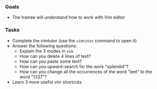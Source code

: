 ### Goals
- The trainee will understand how to work with Vim editor

### Tasks
- Complete the vimtutor (use the `vimtutor` command to open it)
- Answer the following questions:
  - Explain the 3 modes in `vim`
  - How can you delete 4 lines of text?
  - How can you paste some text?
  - How can you upward-search for the work "splendid"?
  - How can you change all the occurrences of the word "leet" to the word "1337"?
- Learn 3 more useful vim shortcuts
